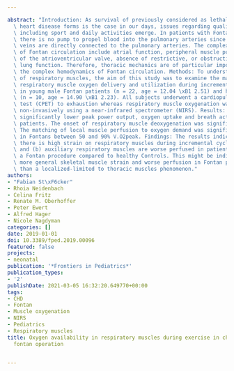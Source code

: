 ---
abstract: "Introduction: As survival of previously considered as lethal congenital\
  \ heart disease forms is the case in our days, issues regarding quality of life\
  \ including sport and daily activities emerge. In patients with Fontan circulation,\
  \ there is no pump to propel blood into the pulmonary arteries since the systemic\
  \ veins are directly connected to the pulmonary arteries. The complex hemodynamics\
  \ of Fontan circulation include atrial function, peripheral muscle pump, integrity\
  \ of the atrioventricular valve, absence of restrictive, or obstructive pulmonary\
  \ lung function. Therefore, thoracic mechanics are of particular importance within\
  \ the complex hemodynamics of Fontan circulation. Methods: To understand the physiology\
  \ of respiratory muscles, the aim of this study was to examine the matching of auxiliary\
  \ respiratory muscle oxygen delivery and utilization during incremental exercise\
  \ in young male Fontan patients (n = 22, age = 12.04 \xB1 2.51) and healthy Controls\
  \ (n = 10, age = 14.90 \xB1 2.23). All subjects underwent a cardiopulmonary exercise\
  \ test (CPET) to exhaustion whereas respiratory muscle oxygenation was measured\
  \ non-invasively using a near-infrared spectrometer (NIRS). Results: CPET revealed\
  \ significantly lower peak power output, oxygen uptake and breath activity in Fontan\
  \ patients. The onset of respiratory muscle deoxygenation was significantly earlier.\
  \ The matching of local muscle perfusion to oxygen demand was significantly worse\
  \ in Fontans between 50 and 90% V.O2peak. Findings: The results indicate that (a)\
  \ there is high strain on respiratory muscles during incremental cycling exercise\
  \ and (b) auxiliary respiratory muscles are worse perfused in patients who underwent\
  \ a Fontan procedure compared to healthy Controls. This might be indicative of a\
  \ more general skeletal muscle strain and worse perfusion in Fontan patients rather\
  \ than a localized-limited to thoracic muscles phenomenon."
authors:
- "Fabian St\xF6cker"
- Rhoia Neidenbach
- Celina Fritz
- Renate M. Oberhoffer
- Peter Ewert
- Alfred Hager
- Nicole Nagdyman
categories: []
date: 2019-01-01
doi: 10.3389/fped.2019.00096
featured: false
projects:
- neonatal
publication: '*Frontiers in Pediatrics*'
publication_types:
- '2'
publishDate: 2021-03-05 16:32:20.649770+00:00
tags:
- CHD
- Fontan
- Muscle oxygenation
- NIRS
- Pediatrics
- Respiratory muscles
title: Oxygen availability in respiratory muscles during exercise in children following
  fontan operation

---
